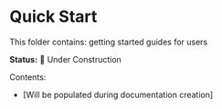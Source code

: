 # Quick Start

This folder contains: getting started guides for users

**Status:** 🚧 Under Construction

Contents:
- [Will be populated during documentation creation]
